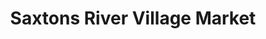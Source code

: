 ---
title: "Saxtons River Village Market"
url: /saxtons-river/saxtons-river-village-market/
shop: variety store
---